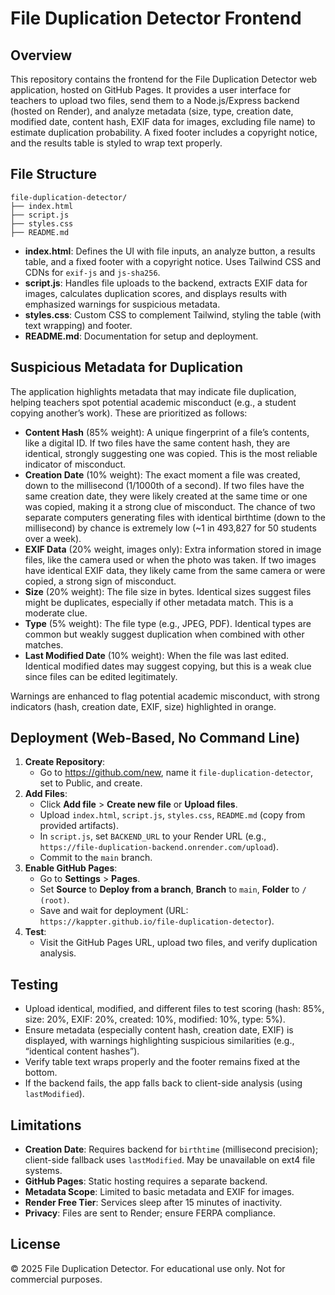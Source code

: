 # File Duplication Detector Frontend

## Overview
This repository contains the frontend for the File Duplication Detector web application, hosted on GitHub Pages. It provides a user interface for teachers to upload two files, send them to a Node.js/Express backend (hosted on Render), and analyze metadata (size, type, creation date, modified date, content hash, EXIF data for images, excluding file name) to estimate duplication probability. A fixed footer includes a copyright notice, and the results table is styled to wrap text properly.

## File Structure
```
file-duplication-detector/
├── index.html
├── script.js
├── styles.css
├── README.md
```

- **index.html**: Defines the UI with file inputs, an analyze button, a results table, and a fixed footer with a copyright notice. Uses Tailwind CSS and CDNs for `exif-js` and `js-sha256`.
- **script.js**: Handles file uploads to the backend, extracts EXIF data for images, calculates duplication scores, and displays results with emphasized warnings for suspicious metadata.
- **styles.css**: Custom CSS to complement Tailwind, styling the table (with text wrapping) and footer.
- **README.md**: Documentation for setup and deployment.

## Suspicious Metadata for Duplication
The application highlights metadata that may indicate file duplication, helping teachers spot potential academic misconduct (e.g., a student copying another’s work). These are prioritized as follows:
- **Content Hash** (85% weight): A unique fingerprint of a file’s contents, like a digital ID. If two files have the same content hash, they are identical, strongly suggesting one was copied. This is the most reliable indicator of misconduct.
- **Creation Date** (10% weight): The exact moment a file was created, down to the millisecond (1/1000th of a second). If two files have the same creation date, they were likely created at the same time or one was copied, making it a strong clue of misconduct. The chance of two separate computers generating files with identical birthtime (down to the millisecond) by chance is extremely low (~1 in 493,827 for 50 students over a week).
- **EXIF Data** (20% weight, images only): Extra information stored in image files, like the camera used or when the photo was taken. If two images have identical EXIF data, they likely came from the same camera or were copied, a strong sign of misconduct.
- **Size** (20% weight): The file size in bytes. Identical sizes suggest files might be duplicates, especially if other metadata match. This is a moderate clue.
- **Type** (5% weight): The file type (e.g., JPEG, PDF). Identical types are common but weakly suggest duplication when combined with other matches.
- **Last Modified Date** (10% weight): When the file was last edited. Identical modified dates may suggest copying, but this is a weak clue since files can be edited legitimately.

Warnings are enhanced to flag potential academic misconduct, with strong indicators (hash, creation date, EXIF, size) highlighted in orange.

## Deployment (Web-Based, No Command Line)
1. **Create Repository**:
   - Go to https://github.com/new, name it `file-duplication-detector`, set to Public, and create.
2. **Add Files**:
   - Click **Add file** > **Create new file** or **Upload files**.
   - Upload `index.html`, `script.js`, `styles.css`, `README.md` (copy from provided artifacts).
   - In `script.js`, set `BACKEND_URL` to your Render URL (e.g., `https://file-duplication-backend.onrender.com/upload`).
   - Commit to the `main` branch.
3. **Enable GitHub Pages**:
   - Go to **Settings** > **Pages**.
   - Set **Source** to **Deploy from a branch**, **Branch** to `main`, **Folder** to `/ (root)`.
   - Save and wait for deployment (URL: `https://kappter.github.io/file-duplication-detector`).
4. **Test**:
   - Visit the GitHub Pages URL, upload two files, and verify duplication analysis.

## Testing
- Upload identical, modified, and different files to test scoring (hash: 85%, size: 20%, EXIF: 20%, created: 10%, modified: 10%, type: 5%).
- Ensure metadata (especially content hash, creation date, EXIF) is displayed, with warnings highlighting suspicious similarities (e.g., “identical content hashes”).
- Verify table text wraps properly and the footer remains fixed at the bottom.
- If the backend fails, the app falls back to client-side analysis (using `lastModified`).

## Limitations
- **Creation Date**: Requires backend for `birthtime` (millisecond precision); client-side fallback uses `lastModified`. May be unavailable on ext4 file systems.
- **GitHub Pages**: Static hosting requires a separate backend.
- **Metadata Scope**: Limited to basic metadata and EXIF for images.
- **Render Free Tier**: Services sleep after 15 minutes of inactivity.
- **Privacy**: Files are sent to Render; ensure FERPA compliance.

## License
© 2025 File Duplication Detector. For educational use only. Not for commercial purposes.
